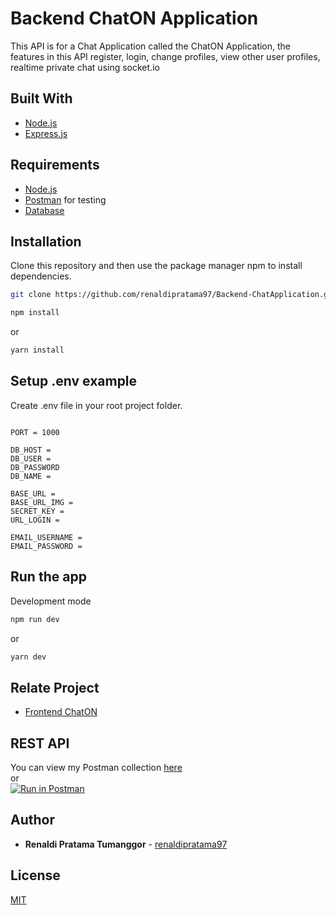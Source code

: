 # Backend ChatON Application

This API is for a Chat Application called the ChatON Application, the features in this API register, login, change profiles, view other user profiles, realtime private chat using socket.io

## Built With
* [Node.js](https://nodejs.org/en/)
* [Express.js](https://expressjs.com/)

## Requirements
* [Node.js](https://nodejs.org/en/)
* [Postman](https://www.getpostman.com/) for testing
* [Database](chat-app.sql)

## Installation

Clone this repository and then use the package manager npm to install dependencies.

```bash
git clone https://github.com/renaldipratama97/Backend-ChatApplication.git
```

```bash
npm install
```
or
```bash
yarn install
```

## Setup .env example

Create .env file in your root project folder.

```env

PORT = 1000

DB_HOST = 
DB_USER = 
DB_PASSWORD
DB_NAME = 

BASE_URL = 
BASE_URL_IMG = 
SECRET_KEY = 
URL_LOGIN = 

EMAIL_USERNAME = 
EMAIL_PASSWORD = 

```

## Run the app

Development mode

```bash
npm run dev
```
or
```bash
yarn dev
```

## Relate Project

* [Frontend ChatON](https://github.com/renaldipratama97/Frontend-ChatApplication.git)

## REST API

You can view my Postman collection [here](https://app.getpostman.com/run-collection/e21e2d16893cca6177a2) </br>
or </br>
[![Run in Postman](https://run.pstmn.io/button.svg)](https://app.getpostman.com/run-collection/e21e2d16893cca6177a2)

## Author

  * **Renaldi Pratama Tumanggor** - [renaldipratama97](https://github.com/renaldipratama97)

## License
[MIT](https://choosealicense.com/licenses/mit/)
